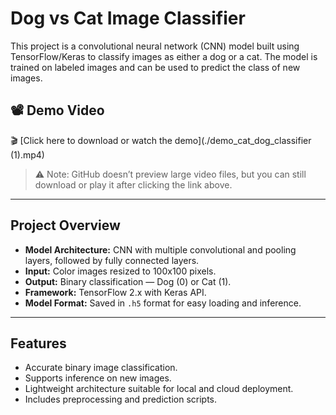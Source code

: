 # Dog vs Cat Image Classifier

This project is a convolutional neural network (CNN) model built using TensorFlow/Keras to classify images as either a dog or a cat. The model is trained on labeled images and can be used to predict the class of new images.
## 📽️ Demo Video

🎬 [Click here to download or watch the demo](./demo_cat_dog_classifier (1).mp4)

> ⚠️ Note: GitHub doesn’t preview large video files, but you can still download or play it after clicking the link above.

---

## Project Overview

- **Model Architecture:** CNN with multiple convolutional and pooling layers, followed by fully connected layers.
- **Input:** Color images resized to 100x100 pixels.
- **Output:** Binary classification — Dog (0) or Cat (1).
- **Framework:** TensorFlow 2.x with Keras API.
- **Model Format:** Saved in `.h5` format for easy loading and inference.

---

## Features

- Accurate binary image classification.
- Supports inference on new images.
- Lightweight architecture suitable for local and cloud deployment.
- Includes preprocessing and prediction scripts.
